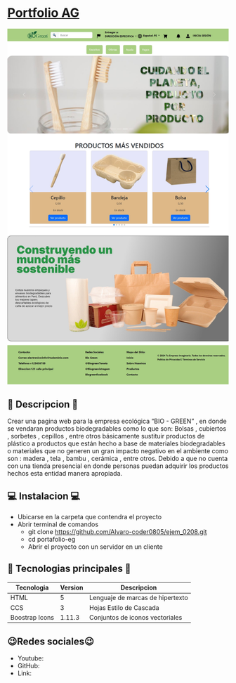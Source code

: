 # [Portfolio AG](https://github.com/Alvaro-coder0805/ejem_0208)

[![Portfolio AG](./imagenes/Captura%20de%20pantalla_5-8-2024_12454_127.0.0.1.jpeg)](https://github.com/Alvaro-coder0805/ejem_0208)

## 📃 Descripcion 📃
Crear una pagina web para la empresa ecológica “BIO - GREEN” , en donde se vendaran productos biodegradables como lo que son: Bolsas , cubiertos , sorbetes , cepillos , entre otros básicamente sustituir productos de plástico a productos que están hecho a base de materiales biodegradables o materiales que no generen un gran impacto negativo en el ambiente como son : madera , tela , bambu , cerámica , entre otros.  Debido a que no cuenta con una tienda presencial en donde personas puedan adquirir los productos hechos esta entidad manera apropiada.

## 💻 Instalacion 💻
- Ubicarse en la carpeta que contendra el proyecto
- Abrir terminal de comandos 
  - git clone https://github.com/Alvaro-coder0805/ejem_0208.git
  - cd portafolio-eg
  - Abrir el proyecto con un servidor en un cliente

## 📱 Tecnologias principales 📱
| Tecnologia  | Version | Descripcion |
| ----------- | ------- | ----------- |
| HTML        | 5       | Lenguaje de marcas de hipertexto|
| CCS         | 3       | Hojas Estilo de Cascada |
| Boostrap Icons| 1.11.3 | Conjuntos de iconos vectoriales|

## 😉Redes sociales😉
- Youtube:
- GitHub:
- Link:

